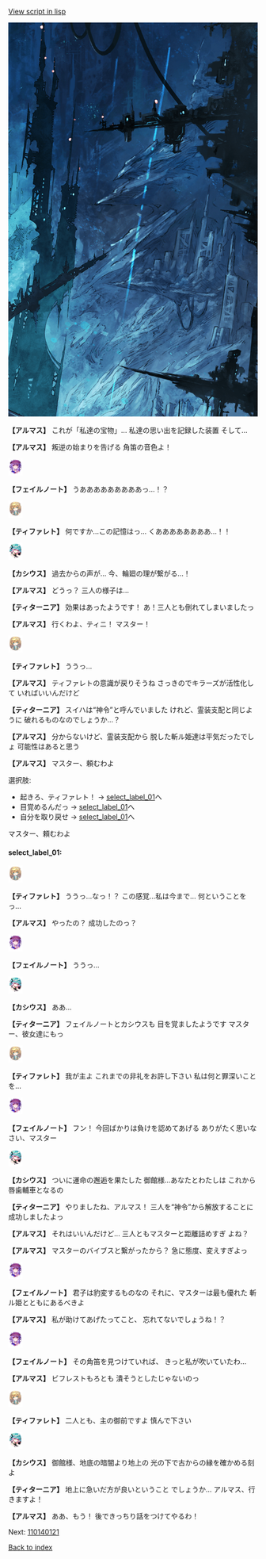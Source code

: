 [View script in lisp](../scripts/110140110.txt)

![underground_world_1.png](../images/backgrounds/underground_world_1.png)

**【アルマス】**
これが「私達の宝物」…
私達の思い出を記録した装置
そして…

**【アルマス】**
叛逆の始まりを告げる
角笛の音色よ！

<img src="../images/units/3401911.png" alt="3401911.png" height="34"/>

**【フェイルノート】**
うあああああああああっ…！？

<img src="../images/units/3503211.png" alt="3503211.png" height="34"/>

**【ティファレト】**
何ですか…この記憶はっ…
くああああああああ…！！

<img src="../images/units/3303111.png" alt="3303111.png" height="34"/>

**【カシウス】**
過去からの声が…
今、輪廻の理が繋がる…！

**【アルマス】**
どうっ？
三人の様子は…

**【ティターニア】**
効果はあったようです！
あ！三人とも倒れてしまいましたっ

**【アルマス】**
行くわよ、ティニ！
マスター！

<img src="../images/units/3503211.png" alt="3503211.png" height="34"/>

**【ティファレト】**
ううっ…

**【アルマス】**
ティファレトの意識が戻りそうね
さっきのでキラーズが活性化して
いればいいんだけど

**【ティターニア】**
スイハは“神令”と呼んでいました
けれど、霊装支配と同じように
破れるものなのでしょうか…？

**【アルマス】**
分からないけど、霊装支配から
脱した斬ル姫達は平気だったでしょ
可能性はあると思う

**【アルマス】**
マスター、頼むわよ

選択肢:
- 起きろ、ティファレト！ → [select_label_01](#select_label_01)へ
- 目覚めるんだっ → [select_label_01](#select_label_01)へ
- 自分を取り戻せ → [select_label_01](#select_label_01)へ

マスター、頼むわよ

#### select_label_01:

<img src="../images/units/3503211.png" alt="3503211.png" height="34"/>

**【ティファレト】**
ううっ…なっ！？
この感覚…私は今まで…
何ということをっ…

**【アルマス】**
やったの？
成功したのっ？

<img src="../images/units/3401911.png" alt="3401911.png" height="34"/>

**【フェイルノート】**
ううっ…

<img src="../images/units/3303111.png" alt="3303111.png" height="34"/>

**【カシウス】**
ああ…

**【ティターニア】**
フェイルノートとカシウスも
目を覚ましたようです
マスター、彼女達にもっ

<img src="../images/units/3503211.png" alt="3503211.png" height="34"/>

**【ティファレト】**
我が主よ
これまでの非礼をお許し下さい
私は何と罪深いことを…

<img src="../images/units/3401911.png" alt="3401911.png" height="34"/>

**【フェイルノート】**
フン！
今回ばかりは負けを認めてあげる
ありがたく思いなさい、マスター

<img src="../images/units/3303111.png" alt="3303111.png" height="34"/>

**【カシウス】**
ついに運命の邂逅を果たした
御館様…あなたとわたしは
これから唇歯輔車となるの

**【ティターニア】**
やりましたね、アルマス！
三人を“神令”から解放することに
成功しましたよっ

**【アルマス】**
それはいいんだけど…
三人ともマスターと距離詰めすぎ
よね？

**【アルマス】**
マスターのバイブスと繋がったから？
急に態度、変えすぎよっ

<img src="../images/units/3401911.png" alt="3401911.png" height="34"/>

**【フェイルノート】**
君子は豹変するものなの
それに、マスターは最も優れた
斬ル姫とともにあるべきよ

**【アルマス】**
私が助けてあげたってこと、
忘れてないでしょうね！？

<img src="../images/units/3401911.png" alt="3401911.png" height="34"/>

**【フェイルノート】**
その角笛を見つけていれば、
きっと私が吹いていたわ…

**【アルマス】**
ビフレストもろとも
潰そうとしたじゃないのっ

<img src="../images/units/3503211.png" alt="3503211.png" height="34"/>

**【ティファレト】**
二人とも、主の御前ですよ
慎んで下さい

<img src="../images/units/3303111.png" alt="3303111.png" height="34"/>

**【カシウス】**
御館様、地底の暗闇より地上の
光の下で古からの縁を確かめる刻よ

**【ティターニア】**
地上に急いだ方が良いということ
でしょうか…
アルマス、行きますよ！

**【アルマス】**
ああ、もう！
後できっちり話をつけてやるわ！

Next: [110140121](110140121.md)

[Back to index](index.md)
